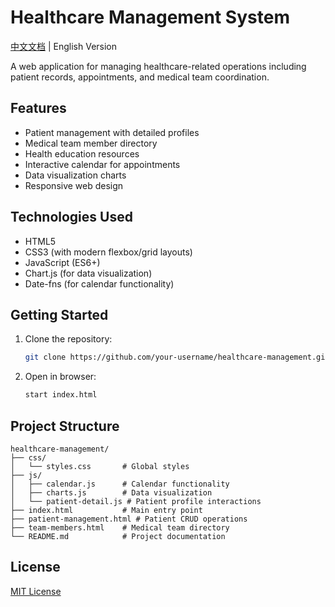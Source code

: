 # Healthcare Management System

[中文文档](README.zh-CN.md) | English Version

A web application for managing healthcare-related operations including patient records, appointments, and medical team coordination.

## Features
- Patient management with detailed profiles
- Medical team member directory
- Health education resources
- Interactive calendar for appointments
- Data visualization charts
- Responsive web design

## Technologies Used
- HTML5
- CSS3 (with modern flexbox/grid layouts)
- JavaScript (ES6+)
- Chart.js (for data visualization)
- Date-fns (for calendar functionality)

## Getting Started

1. Clone the repository:
   ```bash
   git clone https://github.com/your-username/healthcare-management.git
   ```

2. Open in browser:
   ```bash
   start index.html
   ```

## Project Structure
```
healthcare-management/
├── css/
│   └── styles.css       # Global styles
├── js/
│   ├── calendar.js      # Calendar functionality
│   ├── charts.js        # Data visualization
│   └── patient-detail.js # Patient profile interactions
├── index.html           # Main entry point
├── patient-management.html # Patient CRUD operations
├── team-members.html    # Medical team directory
└── README.md            # Project documentation
```

## License
[MIT License](LICENSE)
